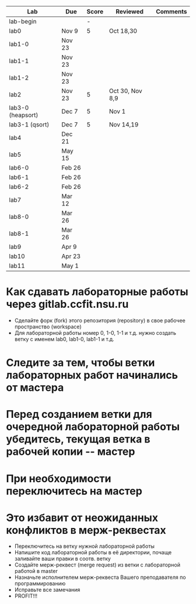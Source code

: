 | Lab    | Due    | Score | Reviewed | Comments |
|--------|--------|-------|----------|----------|
| lab-begin |     |  -    |          |          |
| lab0   | Nov  9 |  5    | Oct 18,30   |  |
| lab1-0 | Nov 23 |       |          |          |
| lab1-1 | Nov 23 |       |          |          |
| lab1-2 | Nov 23 |       |          |          |
| lab2   | Nov 23 | 5     | Oct 30, Nov 8,9  |  |
| lab3-0 (heapsort) | Dec  7 | 5      | Nov 1         |          |
| lab3-1 (qsort) | Dec  7 | 5  | Nov 14,19 |       |
| lab4   | Dec 21 |       |          |          |
| lab5   | May 15 |       |          |          |
| lab6-0 | Feb 26 |       |          |          |
| lab6-1 | Feb 26 |       |          |          |
| lab6-2 | Feb 26 |       |          |          |
| lab7   | Mar 12 |       |          |          |
| lab8-0 | Mar 26 |       |          |          |
| lab8-1 | Mar 26 |       |          |          |
| lab9   | Apr  9 |       |          |          |
| lab10  | Apr 23 |       |          |          |
| lab11  | May  1 |       |          |          |

# Как сдавать лабораторные работы через gitlab.ccfit.nsu.ru
* Сделайте форк (fork) этого репозитория (repository) в свое рабочее пространство (workspace)
* Для лабораторной работы номер 0, 1-0, 1-1 и т.д. нужно создать ветку с именем lab0, lab1-0, lab1-1 и т.д.
# Следите за тем, чтобы ветки лабораторных работ начинались от мастера
# Перед созданием ветки для очередной лабораторной работы убедитесь, текущая ветка в рабочей копии -- мастер
# При необходимости переключитесь на мастер
# Это избавит от неожиданных конфликтов в мерж-реквестах
* Переключитесь на ветку нужной лабораторной работы
* Напишите код лабораторной работы в её директории, почаще заливайте ваши правки в соотв. ветку
* Создайте мерж-реквест (merge request) из ветки с лабораторной работой в master
* Назначьте исполнителем мерж-реквеста Вашего преподавателя по программированию
* Исправьте все замечания
* PROFIT!!!
